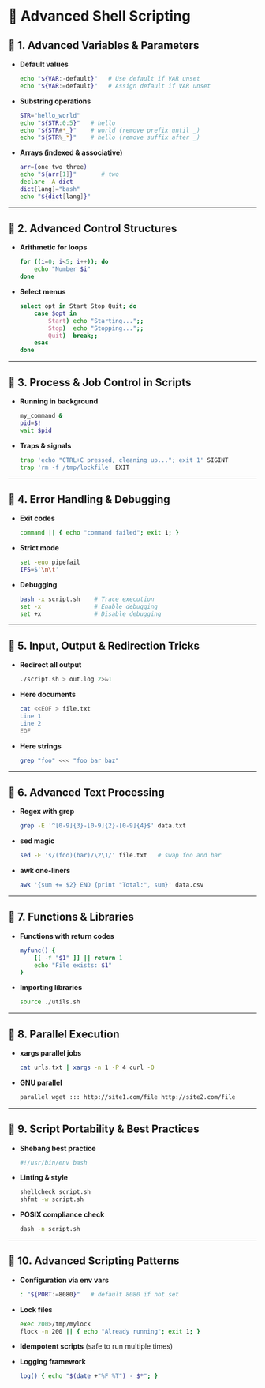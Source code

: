 # 🐚 Advanced Shell Scripting 

## 📌 1. Advanced Variables & Parameters

* **Default values**

  ```bash
  echo "${VAR:-default}"   # Use default if VAR unset
  echo "${VAR:=default}"   # Assign default if VAR unset
  ```
* **Substring operations**

  ```bash
  STR="hello_world"
  echo "${STR:0:5}"   # hello
  echo "${STR#*_}"    # world (remove prefix until _)
  echo "${STR%_*}"    # hello (remove suffix after _)
  ```
* **Arrays (indexed & associative)**

  ```bash
  arr=(one two three)
  echo "${arr[1]}"       # two
  declare -A dict
  dict[lang]="bash"
  echo "${dict[lang]}"
  ```

---

## 📌 2. Advanced Control Structures

* **Arithmetic for loops**

  ```bash
  for ((i=0; i<5; i++)); do
      echo "Number $i"
  done
  ```
* **Select menus**

  ```bash
  select opt in Start Stop Quit; do
      case $opt in
          Start) echo "Starting...";;
          Stop)  echo "Stopping...";;
          Quit)  break;;
      esac
  done
  ```

---

## 📌 3. Process & Job Control in Scripts

* **Running in background**

  ```bash
  my_command &
  pid=$!
  wait $pid
  ```
* **Traps & signals**

  ```bash
  trap 'echo "CTRL+C pressed, cleaning up..."; exit 1' SIGINT
  trap 'rm -f /tmp/lockfile' EXIT
  ```

---

## 📌 4. Error Handling & Debugging

* **Exit codes**

  ```bash
  command || { echo "command failed"; exit 1; }
  ```
* **Strict mode**

  ```bash
  set -euo pipefail
  IFS=$'\n\t'
  ```
* **Debugging**

  ```bash
  bash -x script.sh    # Trace execution
  set -x               # Enable debugging
  set +x               # Disable debugging
  ```

---

## 📌 5. Input, Output & Redirection Tricks

* **Redirect all output**

  ```bash
  ./script.sh > out.log 2>&1
  ```
* **Here documents**

  ```bash
  cat <<EOF > file.txt
  Line 1
  Line 2
  EOF
  ```
* **Here strings**

  ```bash
  grep "foo" <<< "foo bar baz"
  ```

---

## 📌 6. Advanced Text Processing

* **Regex with grep**

  ```bash
  grep -E '^[0-9]{3}-[0-9]{2}-[0-9]{4}$' data.txt
  ```
* **sed magic**

  ```bash
  sed -E 's/(foo)(bar)/\2\1/' file.txt   # swap foo and bar
  ```
* **awk one-liners**

  ```bash
  awk '{sum += $2} END {print "Total:", sum}' data.csv
  ```

---

## 📌 7. Functions & Libraries

* **Functions with return codes**

  ```bash
  myfunc() {
      [[ -f "$1" ]] || return 1
      echo "File exists: $1"
  }
  ```
* **Importing libraries**

  ```bash
  source ./utils.sh
  ```

---

## 📌 8. Parallel Execution

* **xargs parallel jobs**

  ```bash
  cat urls.txt | xargs -n 1 -P 4 curl -O
  ```
* **GNU parallel**

  ```bash
  parallel wget ::: http://site1.com/file http://site2.com/file
  ```

---

## 📌 9. Script Portability & Best Practices

* **Shebang best practice**

  ```bash
  #!/usr/bin/env bash
  ```
* **Linting & style**

  ```bash
  shellcheck script.sh
  shfmt -w script.sh
  ```
* **POSIX compliance check**

  ```bash
  dash -n script.sh
  ```

---

## 📌 10. Advanced Scripting Patterns

* **Configuration via env vars**

  ```bash
  : "${PORT:=8080}"   # default 8080 if not set
  ```
* **Lock files**

  ```bash
  exec 200>/tmp/mylock
  flock -n 200 || { echo "Already running"; exit 1; }
  ```
* **Idempotent scripts** (safe to run multiple times)
* **Logging framework**

  ```bash
  log() { echo "$(date +"%F %T") - $*"; }
  ```
